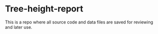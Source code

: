 # Tree-height-report
This is a repo where all source code and data files are saved for reviewing and later use.
